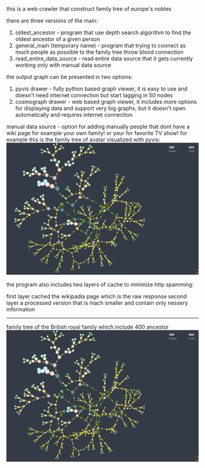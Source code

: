 this is a web crawler that construct family tree of europe's nobles 

there are three versions of the main:
1. oldest_ancestor - program that use depth search algorithm to find the oldest ancestor of a given person
2. general_main (temporary name) - program that trying to connect as much people as possible to the family tree throw blood connection
3. read_entire_data_source - read entire data source that it gets currently working only with manual data source

the output graph can be presented in two options:
1. pyvis drawer - fully python based graph viewer, it is easy to use and doesn't need internet connection but start lagging in 50 nodes
2. cosmograph drawer - web based graph viewer, it includes more options for displaying data and support very big graphs, but it doesn't open automatically and requires internet connection

manual data source - option for adding manually people that dont have a wiki page for example your own family!
or your for favorite TV show! for example this is the family tree of avatar visualized with pyvis:
![avatar.png](images%2Fexample_output.png)

the program also includes two layers of cache to minimize http spamming:

first layer cached the wikipadia page which is the raw response 
second layer a processed version that is mach smaller and contain only nessery information

---
family tree of the British royal family which include 400 ancestor
![example_output.png](images%2Fexample_output.png)